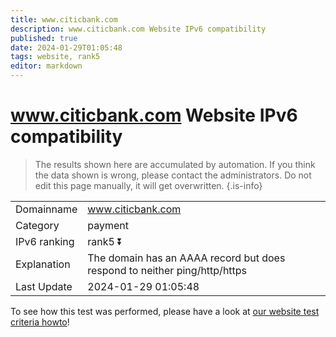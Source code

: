 ```yaml
---
title: www.citicbank.com
description: www.citicbank.com Website IPv6 compatibility
published: true
date: 2024-01-29T01:05:48
tags: website, rank5
editor: markdown
---
```


# www.citicbank.com Website IPv6 compatibility

> The results shown here are accumulated by automation. If you think the data shown is wrong, please contact the administrators. 
> Do not edit this page manually, it will get overwritten.
{.is-info}


|   |   |
| - | - |
| Domainname | www.citicbank.com
| Category | payment |
| IPv6 ranking | rank5 :arrow_double_down: |
| Explanation | The domain has an AAAA record but does respond to neither ping/http/https |
| Last Update | 2024-01-29 01:05:48 |

To see how this test was performed, please have a look at [our website test criteria howto](/howto/testcriteria/website)!

